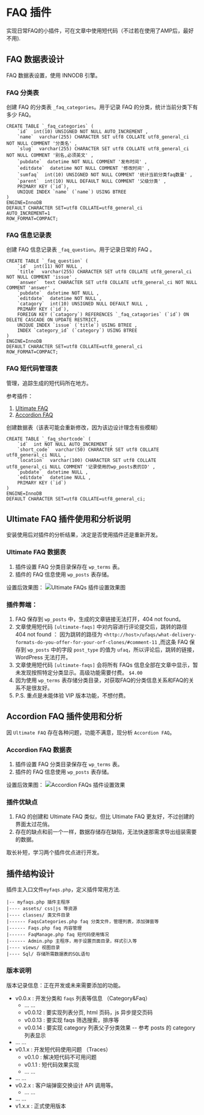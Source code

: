 # FAQ 插件 #
实现日常FAQ的小插件，可在文章中使用短代码（不过若在使用了AMP后，最好不用).

## FAQ 数据表设计 ##
FAQ 数据表设置，使用 INNODB 引擎。

### FAQ 分类表 ###
创建 FAQ 的分类表 `_faq_categories`。用于记录 FAQ 的分类，统计当前分类下有多少 FAQ。

	CREATE TABLE `_faq_categories` (
		`id`  int(10) UNSIGNED NOT NULL AUTO_INCREMENT ,
		`name`  varchar(255) CHARACTER SET utf8 COLLATE utf8_general_ci NOT NULL COMMENT '分类名' ,
		`slug`  varchar(255) CHARACTER SET utf8 COLLATE utf8_general_ci NOT NULL COMMENT '别名,必须英文' ,
		`pubdate`  datetime NOT NULL COMMENT '发布时间' ,
		`editdate`  datetime NOT NULL COMMENT '修改时间' ,
		`sumfaq`  int(10) UNSIGNED NOT NULL COMMENT '统计当前分类faq数量' ,
		`parent`  int(10) NULL DEFAULT NULL COMMENT '父级分类' ,
		PRIMARY KEY (`id`),
		UNIQUE INDEX `name` (`name`) USING BTREE 
	)
	ENGINE=InnoDB
	DEFAULT CHARACTER SET=utf8 COLLATE=utf8_general_ci
	AUTO_INCREMENT=1
	ROW_FORMAT=COMPACT;

### FAQ 信息记录表 ###
创建 FAQ 信息记录表 `_faq_question`。用于记录日常的 FAQ 。

	CREATE TABLE `_faq_question` (
		`id`  int(11) NOT NULL ,
		`title`  varchar(255) CHARACTER SET utf8 COLLATE utf8_general_ci NOT NULL COMMENT 'issue' ,
		`answer`  text CHARACTER SET utf8 COLLATE utf8_general_ci NOT NULL COMMENT 'answer' ,
		`pubdate`  datetime NOT NULL ,
		`editdate`  datetime NOT NULL ,
		`catagory`  int(10) UNSIGNED NULL DEFAULT NULL ,
		PRIMARY KEY (`id`),
		FOREIGN KEY (`catagory`) REFERENCES `_faq_catagories` (`id`) ON DELETE CASCADE ON UPDATE RESTRICT,
		UNIQUE INDEX `issue` (`title`) USING BTREE ,
		INDEX `category_id` (`category`) USING BTREE 
	)
	ENGINE=InnoDB
	DEFAULT CHARACTER SET=utf8 COLLATE=utf8_general_ci
	ROW_FORMAT=COMPACT;

### FAQ 短代码管理表 ###
管理，追踪生成的短代码所在地方。

参考插件：
1. [Ultimate FAQ](https://wordpress.org/plugins/ultimate-faqs/ "Ultimate FAQ")
2. [Accordion FAQ](https://wordpress.org/plugins/responsive-accordion-and-collapse/ "Accordion FAQ")

创建数据表（该表可能会重新修改，因为该边设计理念有些模糊）

	CREATE TABLE `_faq_shortcode` (
		`id`  int NOT NULL AUTO_INCREMENT ,
		`short_code`  varchar(50) CHARACTER SET utf8 COLLATE utf8_general_ci NULL ,
		`location`  varchar(100) CHARACTER SET utf8 COLLATE utf8_general_ci NULL COMMENT '记录使用的wp_posts表的ID' ,
		`pubdate`  datetime NULL ,
		`editdate`  datetime NULL ,
		PRIMARY KEY (`id`)
	)
	ENGINE=InnoDB
	DEFAULT CHARACTER SET=utf8 COLLATE=utf8_general_ci;

## Ultimate FAQ 插件使用和分析说明 ##
安装使用后对插件的分析结果，决定是否使用插件还是重新开发。

### Ultimate FAQ 数据表 ### 
1. 插件设置 FAQ 分类目录保存在 `wp_terms` 表。
2. 插件的 FAQ 信息使用 `wp_posts` 表存储。

设置后效果图：
![Ultimate FAQs 插件设置效果图](https://i.imgur.com/Rq4vo49.png)

### 插件弊端： ###
1. FAQ 保存到 `wp_posts` 中，生成的文章链接无法打开，404 not found。
2. 文章使用短代码 `[ultimate-faqs]` 中对内容进行评论提交后，跳转的路径 404 not found ： 因为跳转的路径为 `<http://host>/ufaqs/what-delivery-formats-do-you-offer-for-your-orf-clones/#comment-11` ,而这条 FAQ 保存到 `wp_posts` 中的字段 `post_type` 的值为 `ufaq`，所以评论后，跳转的链接，WordPress 无法打开。
3. 文章使用短代码 `[ultimate-faqs]` 会将所有 FAQs 信息全部在文章中显示，暂未发现按照特定分类显示。高级功能需要付费。 `$4.00`
4. 因为使用 `wp_terms` 表存储分类目录，对获取FAQ的分类信息关系和FAQ的关系不是很友好。
5. P.S. 重点是未能体验 VIP 版本功能，不想付费。


## Accordion FAQ 插件使用和分析 ##
因 `Ultimate FAQ` 存在各种问题，功能不满意，现分析 `Accordion FAQ`。

### Accordion FAQ 数据表 ### 
1. 插件设置 FAQ 分类目录保存在 `wp_terms` 表。
2. 插件的 FAQ 信息使用 `wp_posts` 表存储。

设置后效果图：
![Accordion FAQs 插件设置效果](https://i.imgur.com/TisqxBS.png)

### 插件优缺点 ###
1. FAQ 的创建和 Ultimate FAQ 类似，但比 Ultimate FAQ 更友好，不过创建的界面太过花俏。
2. 存在的缺点和前一个一样，数据存储存在缺陷，无法快速那需求导出组装需要的数据。


取长补短，学习两个插件优点进行开发。


## 插件结构设计 ##
插件主入口文件`myfaqs.php`，定义插件常用方法.

	|-- myfaqs.php 插件主程序
	|---- assets/ css|js 等资源
	|---- classes/ 类文件目录
	|------ FaqsCategories.php faq 分类文件，管理列表，添加弹窗等
	|------ Faqs.php faq 内容管理
	|------ FaqManage.php faq 短代码使用情况
	|------ Admin.php 主程序，用于设置页面目录，样式引入等
	|---- views/ 视图目录
	|---- Sql/ 存储所需数据表的SQL语句

### 版本说明 ###
版本记录信息：正在开发或未来需要添加的功能。

- v0.0.x : 开发分类和 `faqs` 列表等信息 （Category&Faq）
	- ... ...
	- v0.0.12 : 要实现列表分页, html 页码，js 异步提交页码
	- v0.0.13 : 要实现 faqs 筛选搜索，排序等
	- v0.0.14 : 要实现 category 列表父子分类效果 -- 参考 posts 的 category 列表显示
- ... ...
- v0.1.x : 开发短代码使用问题 （Traces）
	- v0.1.0 : 解决短代码不可用问题
	- v0.1.1 : 短代码效果实现 
	- ... ...
- ... ...
- v0.2.x : 客户端弹窗交换设计 API 调用等。
	- ... ...
- ... ...
- v1.x.x : 正式使用版本